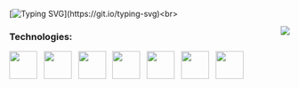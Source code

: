 [![Typing SVG](https://readme-typing-svg.demolab.com?font=Source+Code+Pro&weight=500&size=35&pause=10&color=4D90DB&center=true&vCenter=true&multiline=true&repeat=false&random=false&width=1000&height=120&lines=Hello%2C+my+name+is+Ian!;Be%2C+welcome!)](https://git.io/typing-svg)<br>

<img src="https://github-readme-stats.vercel.app/api/top-langs/?username=ianfelps&layout=compact&theme=github_dark" align="right"/>

<div>
  <h3>Technologies:</h3>
  <img src="https://cdn.jsdelivr.net/gh/devicons/devicon@latest/icons/python/python-original.svg" height="50" />‎ ‎ ‎ 
  <img src="https://cdn.jsdelivr.net/gh/devicons/devicon@latest/icons/c/c-original.svg" height="50" />‎ ‎ ‎ 
  <img src="https://cdn.jsdelivr.net/gh/devicons/devicon@latest/icons/amazonwebservices/amazonwebservices-plain-wordmark.svg" height="50" />‎ ‎ ‎ 
  <img src="https://cdn.jsdelivr.net/gh/devicons/devicon@latest/icons/html5/html5-original.svg" height="50" />‎ ‎ ‎ 
  <img src="https://cdn.jsdelivr.net/gh/devicons/devicon@latest/icons/css3/css3-original.svg" height="50" />‎ ‎ ‎ 
  <img src="https://cdn.jsdelivr.net/gh/devicons/devicon@latest/icons/javascript/javascript-original.svg" height="50" />‎ ‎ ‎ 
  <img src="https://cdn.jsdelivr.net/gh/devicons/devicon@latest/icons/azuresqldatabase/azuresqldatabase-original.svg" height="50" />‎ ‎ ‎ 
</div><br>
